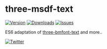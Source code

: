 # three-msdf-text

<p>
  <a href="https://www.npmjs.com/package/@trinketmage/three-msdf-text"><img src="https://img.shields.io/npm/v/@trinketmage/three-msdf-text" alt="Version"></a>
  <a href="https://www.npmjs.com/package/@trinketmage/three-msdf-text"><img src="https://img.shields.io/npm/dy/@trinketmage/three-msdf-text" alt="Downloads"></a>
  <a href="https://github.com/trinketmage/three-msdf-text/issues"><img src="https://img.shields.io/github/issues/trinketmage/three-msdf-text" alt="Issues"></a>
</p>

ES6 adaptation of [three-bmfont-text](https://github.com/Experience-Monks/three-bmfont-text) and more..

<p>
  <a href="https://twitter.com/remuemeninge"><img src="https://img.shields.io/twitter/follow/remuemeninge?style=social" alt="Twitter"></a>
</p>

